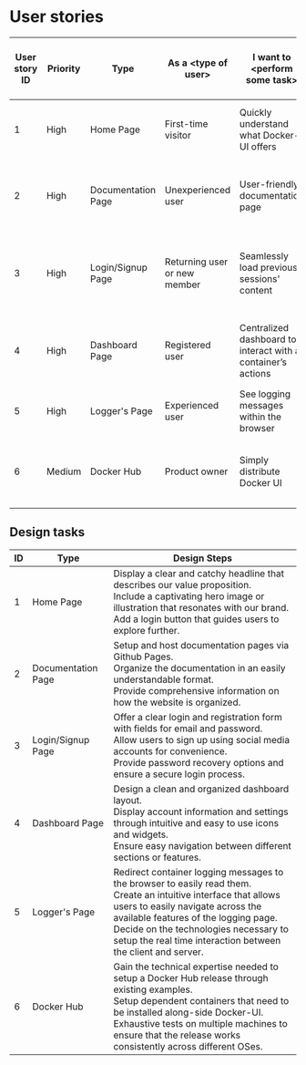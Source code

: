 # User stories
<table>
    <thead>
        <tr>
            <th>User story ID</th>
            <th>Priority</th>
            <th>Type</th>
            <th>As a &lt;type of user&gt;</th>
            <th>I want to &lt;perform some task&gt;</th>
            <th>So that I can &lt;achieve some goal&gt;</th>
            <th>Final story</th>
        </tr>
    </thead>
    <tbody>
        <tr>
            <td>1</td>
            <td>High</td>
            <td>Home Page</td>
            <td>First-time visitor</td>
            <td>Quickly understand what Docker-UI offers</td>
            <td>Decide if the application is relevant to me.</td>
            <td>Yes</td>
        </tr>
        <tr>
            <td>2</td>
            <td>High</td>
            <td>Documentation Page</td>
            <td>Unexperienced user</td>
            <td>User-friendly documentation page</td>
            <td>Easily learn what features the website offers.</td>
            <td>Yes</td>
        </tr>
        <tr>
            <td>3</td>
            <td>High</td>
            <td>Login/Signup Page</td>
            <td>Returning user or new member</td>
            <td>Seamlessly load previous sessions&#39; content</td>
            <td>Be satisfied and make decisions based on previous data.</td>
            <td>Yes</td>
        </tr>
        <tr>
            <td>4</td>
            <td>High</td>
            <td>Dashboard Page</td>
            <td>Registered user</td>
            <td>Centralized dashboard to interact with a container’s actions</td>
            <td>Manage created containers during their execution.</td>
            <td>Yes</td>
        </tr>
        <tr>
            <td>5</td>
            <td>High</td>
            <td>Logger&#39;s Page</td>
            <td>Experienced user</td>
            <td>See logging messages within the browser</td>
            <td>Easily debug running containers.</td>
            <td>Yes</td>
        </tr>
        <tr>
            <td>6</td>
            <td>Medium</td>
            <td>Docker Hub</td>
            <td>Product owner</td>
            <td>Simply distribute Docker UI</td>
            <td>Dispense the application quickly to interested users.</td>
            <td>Yes</td>
        </tr>
    </tbody>
</table>

## Design tasks
<table>
    <thead>
        <tr>
            <th>ID</th>
            <th>Type</th>
            <th>Design Steps</th>
        </tr>
    </thead>
    <tbody>
        <tr>
            <td>1</td>
            <td>Home Page</td>
            <td>Display a clear and catchy headline that describes our value proposition.<br /> Include a captivating hero image or illustration that resonates with our brand.<br />  Add a login button that guides users to explore further.<br /></td>
        </tr>
        <tr>
            <td>2</td>
            <td>Documentation Page</td>
            <td>Setup and host documentation pages via Github Pages.<br />  Organize the documentation in an easily understandable format.<br />  Provide comprehensive information on how the website is organized.<br /></td>
        </tr>
        <tr>
            <td>3</td>
            <td>Login/Signup Page</td>
            <td>Offer a clear login and registration form with fields for email and password.<br />  Allow users to sign up using social media accounts for convenience.<br />  Provide password recovery options and ensure a secure login process.<br /></td>
        </tr>
        <tr>
            <td>4</td>
            <td>Dashboard Page</td>
            <td>Design a clean and organized dashboard layout.<br />  Display account information and settings through intuitive and easy to use icons and widgets.<br />  Ensure easy navigation between different sections or features.<br /></td>
        </tr>
        <tr>
            <td>5</td>
            <td>Logger&#39;s Page</td>
            <td>Redirect container logging messages to the browser to easily read them.<br /> Create an intuitive interface that allows users to easily navigate across the available features of the logging page.<br />  Decide on the technologies necessary to setup the real time interaction between the client and server.<br /></td>
        </tr>
        <tr>
            <td>6</td>
            <td>Docker Hub</td>
            <td>Gain the technical expertise needed to setup a Docker Hub release through existing examples.<br /> Setup dependent containers that need to be installed along-side Docker-UI.<br />  Exhaustive tests on multiple machines to ensure that the release works consistently across different OSes.<br /></td>
        </tr>
    </tbody>
</table>
